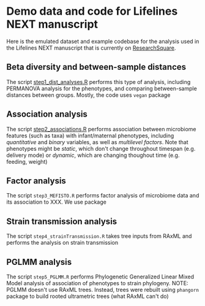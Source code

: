 # Demo data and code for Lifelines NEXT manuscript

Here is the emulated dataset and example codebase for the analysis used in the Lifelines NEXT manuscript that is currently on [ResearchSquare](https://www.researchsquare.com/article/rs-5334252/v1).

## Beta diversity and between-sample distances

The script [step1_dist_analyses.R](step1_dist_analyses.R) performs this type of analysis, including 
PERMANOVA analysis for the phenotypes, and comparing between-sample distances between groups. Mostly, 
the code uses ``` vegan ``` package

## Association analysis

The script [step2_associations.R](step2_associations.R) performs association between microbiome features (such as taxa) with 
infant/maternal phenotypes, including *quantitative* and *binary* variables, as well as *multilevel factors*. 
Note that phenotypes might be *static*, which don't change throughout timespan (e.g. delivery mode) or *dynamic*,
which are changing thoughout time (e.g. feeding, weight)


## Factor analysis 

The script ``` step3_MEFISTO.R ``` performs factor analysis of microbiome data and its association to XXX. We use package

## Strain transmission analysis

The script ``` step4_strainTransmission.R ``` takes tree inputs from RAxML and performs 
the analysis on strain transmission 

## PGLMM analysis

The script ``` step5_PGLMM.R ``` performs Phylogenetic Generalized Linear Mixed Model 
analysis of association of phenotypes to strain phylogeny. NOTE: PGLMM doesn't use RAxML trees. Instead,
trees were rebuilt using ``` phangorn ``` package to build rooted ultrametric trees (what RAxML can't do) 
